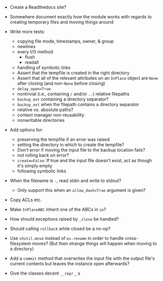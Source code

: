 - Create a Readthedocs site?
- Somewhere document exactly how the module works with regards to creating
  temporary files and moving things around

- Write more tests:
    - copying file mode, timestamps, owner, & group
    - newlines
    - every I/O method
        - flush
        - readall
    - handling of symbolic links
    - Assert that the tempfile is created in the right directory
    - Assert that all of the relevant attributes on an `InPlace` object are
      `None` after closing (and non-`None` before closing)
    - `delay_open=True`
    - nontrivial (i.e., containing `/` and/or `..`) relative filepaths
    - `backup_ext` containing a directory separator?
    - `backup_ext` when the filepath contains a directory separator
    - relative vs. absolute paths?
    - context manager non-reusability
    - nonwritable directories

- Add options for:
    - preserving the tempfile if an error was raised
    - setting the directory in which to create the tempfile?
    - Don't error if moving the input file to the backup location fails?
    - not rolling back on error?
    - `create=False`: If true and the input file doesn't exist, act as though
      it's simply empty
    - following symbolic links

- When the filename is `-`, read stdin and write to stdout?
    - Only support this when an `allow_dash=True` argument is given?
- Copy ACLs etc.
- Make `InPlaceABC` inherit one of the ABCs in `io`?
- How should exceptions raised by `_close` be handled?
- Should calling `rollback` while closed be a no-op?
- Use `shutil.move` instead of `os.rename` in order to handle cross-filesystem
  moves?  (But then strange things will happen when moving to a directory)
- Add a `commit` method that overwrites the input file with the output file's
  current contents but leaves the instance open afterwards?
- Give the classes decent `__repr__`s
